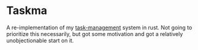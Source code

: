 # Taskma

A re-implementation of my
[task-management](https://github.com/SamuelSchlesinger/ticket-management)
system in rust. Not going to prioritize this necessarily, but got 
some motivation and got a relatively unobjectionable start on it.
